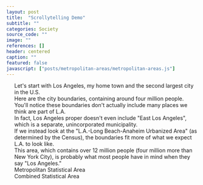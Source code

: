 ```yaml
---
layout: post
title:  "Scrollytelling Demo"
subtitle: ""
categories: Society
source_code: ""
image: ""
references: []
header: centered
caption: ""
featured: false
javascript: ["posts/metropolitan-areas/metropolitan-areas.js"]
---
```


<div id = 'scrolling-vis' class = "columns">
  <div id = 'vis' class = "column">
    <div id = "map"></div>
  </div>
  <div id = 'sections' class = "column is-narrow">
    <section class="step">
      Let's start with Los Angeles, my home town and the second largest city in the U.S.
    </section>
    <section class="step">
      Here are the city boundaries, containing around four million people.
    </section>
    <section class="step">
      You'll notice these boundaries don't actually include many places we think are part of L.A.
    </section>
    <section class="step">
      In fact, Los Angeles proper doesn't even include "East Los Angeles", which is a separate, unincorporated municipality.
    </section>
    <section class="step">
      If we instead look at the "L.A.-Long Beach-Anaheim Urbanized Area" (as determined by the Census), the boundaries fit more of what we expect L.A. to look like.
    </section>
    <section class="step">
      This area, which contains over 12 million people (four million more than New York City), is probably what most people have in mind when they say "Los Angeles."
    </section>
    <section class="step">
      Metropolitan Statistical Area
    </section>
    <section class="step">
      Combined Statistical Area
    </section>
  </div>
</div>
